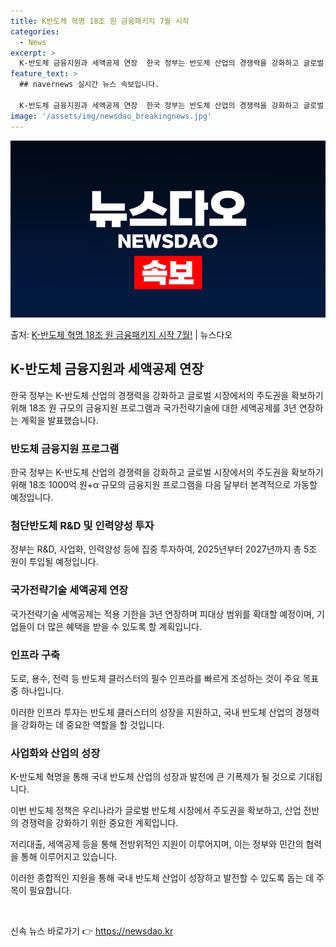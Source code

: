 ```yaml
---
title: K반도체 혁명 18조 원 금융패키지 7월 시작
categories:
  - News
excerpt: >
  K-반도체 금융지원과 세액공제 연장  한국 정부는 반도체 산업의 경쟁력을 강화하고 글로벌 시장에서의 주도권을…
feature_text: >
  ## navernews 실시간 뉴스 속보입니다.

  K-반도체 금융지원과 세액공제 연장  한국 정부는 반도체 산업의 경쟁력을 강화하고 글로벌 시장에서의 주도권을…
image: '/assets/img/newsdao_breakingnews.jpg'
---
```


![뉴스다오 속보](/assets/img/newsdao_breakingnews.jpg)

<p>출처: <a href="https://newsdao.kr/4440" rel="dofollow">K-반도체 혁명 18조 원 금융패키지 시작 7월!</a> | 뉴스다오</p>

<h2 data-ke-size="size26">K-반도체 금융지원과 세액공제 연장</h2>
한국 정부는 K-반도체 산업의 경쟁력을 강화하고 글로벌 시장에서의 주도권을 확보하기 위해 18조 원 규모의 금융지원 프로그램과 국가전략기술에 대한 세액공제를 3년 연장하는 계획을 발표했습니다.

<h3>반도체 금융지원 프로그램</h3>
한국 정부는 K-반도체 산업의 경쟁력을 강화하고 글로벌 시장에서의 주도권을 확보하기 위해 18조 1000억 원+α 규모의 금융지원 프로그램을 다음 달부터 본격적으로 가동할 예정입니다. 

<h3>첨단반도체 R&D 및 인력양성 투자</h3>
정부는 R&D, 사업화, 인력양성 등에 집중 투자하여, 2025년부터 2027년까지 총 5조 원이 투입될 예정입니다.

<h3>국가전략기술 세액공제 연장</h3>
국가전략기술 세액공제는 적용 기한을 3년 연장하며 피대상 범위를 확대할 예정이며, 기업들이 더 많은 혜택을 받을 수 있도록 할 계획입니다.

<h3>인프라 구축</h3>
도로, 용수, 전력 등 반도체 클러스터의 필수 인프라를 빠르게 조성하는 것이 주요 목표 중 하나입니다. 

이러한 인프라 투자는 반도체 클러스터의 성장을 지원하고, 국내 반도체 산업의 경쟁력을 강화하는 데 중요한 역할을 할 것입니다.

<h3>사업화와 산업의 성장</h3>
K-반도체 혁명을 통해 국내 반도체 산업의 성장과 발전에 큰 기폭제가 될 것으로 기대됩니다.

이번 반도체 정책은 우리나라가 글로벌 반도체 시장에서 주도권을 확보하고, 산업 전반의 경쟁력을 강화하기 위한 중요한 계획입니다. 

저리대출, 세액공제 등을 통해 전방위적인 지원이 이루어지며, 이는 정부와 민간의 협력을 통해 이루어지고 있습니다.

이러한 종합적인 지원을 통해 국내 반도체 산업이 성장하고 발전할 수 있도록 돕는 데 주목이 필요합니다. 

<p data-ke-size="size16">&nbsp;</p> 

신속 뉴스 바로가기 👉 <a href="https://newsdao.kr" rel="dofollow">https://newsdao.kr</a>


